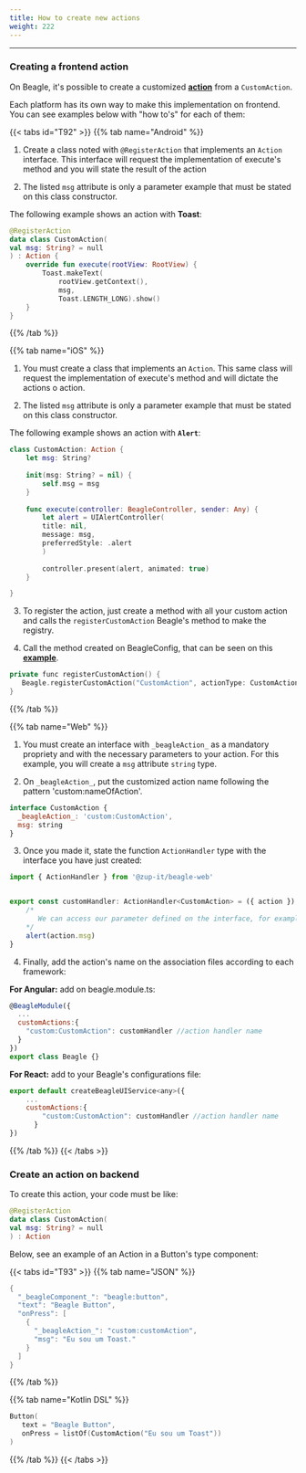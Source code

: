 ```yaml
---
title: How to create new actions
weight: 222
---
```


---

### Creating a frontend action 

On Beagle, it's possible to create a customized [**action**](/docs/api/actions/) from a `CustomAction`. 

Each platform has its own way to make this implementation on frontend. You can see examples below with "how to's" for each of them:

{{< tabs id="T92" >}}
{{% tab name="Android" %}}
1. Create a class noted with `@RegisterAction` that implements an `Action` interface. This interface will request the implementation of execute's method and you will state the result of the action 

2. The listed `msg` attribute is only a parameter example that must be stated on this class constructor. 

The following example shows an action with **Toast**: 


```kotlin
@RegisterAction
data class CustomAction(
val msg: String? = null
) : Action {
    override fun execute(rootView: RootView) {
        Toast.makeText(
            rootView.getContext(),
            msg, 
            Toast.LENGTH_LONG).show()
    }
}
```

{{% /tab %}}

{{% tab name="iOS" %}}
1. You must create a class that implements an `Action`. This same class will request the implementation of execute's method and will dictate the actions o action. 

2. The listed `msg` attribute is only a parameter example that must be stated on this class constructor.

The following example shows an action with **`Alert`**:


```swift
class CustomAction: Action {
    let msg: String?
    
    init(msg: String? = nil) {
        self.msg = msg
    }
    
    func execute(controller: BeagleController, sender: Any) {   
        let alert = UIAlertController(
        title: nil, 
        message: msg, 
        preferredStyle: .alert
        )
        
        controller.present(alert, animated: true)
    }

}
```


3. To register the action, just create a method with all your custom action and calls the `registerCustomAction` Beagle's method to make the registry.

4. Call the method created on BeagleConfig, that can be seen on this [**example**](/docs/get-started/creating-a-project-from-scratch/case-ios).

```kotlin
private func registerCustomAction() {
   Beagle.registerCustomAction("CustomAction", actionType: CustomAction.self)
}
```
{{% /tab %}}

{{% tab name="Web" %}}
1. You must create an interface with `_beagleAction_` as a mandatory propriety and with the necessary parameters to your action. For this example, you will create a `msg` attribute `string` type.

2. On `_beagleAction_`,  put the customized action name following the pattern 'custom:nameOfAction'.

```javascript
interface CustomAction {
  _beagleAction_: 'custom:CustomAction',
  msg: string
}
```

3. Once you made it, state the function `ActionHandler` type with the interface you have just created:
 

```javascript
import { ActionHandler } from '@zup-it/beagle-web'


export const customHandler: ActionHandler<CustomAction> = ({ action }) => {
    /*
       We can access our parameter defined on the interface, for example, action.msg brings us the msg value.
    */
    alert(action.msg)
}
```

4. Finally, add the action's name on the association files according to each framework: 

**For Angular:** add on beagle.module.ts:

```javascript
@BeagleModule({
  ...
  customActions:{
    "custom:CustomAction": customHandler //action handler name
  }
})
export class Beagle {}
```

**For React:** add to your Beagle's configurations file: 

```javascript
export default createBeagleUIService<any>({
    ...
    customActions:{
        "custom:CustomAction": customHandler //action handler name
      }
})

```
{{% /tab %}}
{{< /tabs >}}

### Create an action on backend

To create this action, your code must be like: 


```kotlin
@RegisterAction
data class CustomAction(
val msg: String? = null
) : Action 
```


Below, see an example of an Action in a Button's type component:

{{< tabs id="T93" >}}
{{% tab name="JSON" %}}
```kotlin
{
  "_beagleComponent_": "beagle:button",
  "text": "Beagle Button",
  "onPress": [
    {
      "_beagleAction_": "custom:customAction",
      "msg": "Eu sou um Toast."
    }
  ]
}
```
{{% /tab %}}

{{% tab name="Kotlin DSL" %}}
```kotlin
Button(
   text = "Beagle Button",
   onPress = listOf(CustomAction("Eu sou um Toast"))
)
```
{{% /tab %}}
{{< /tabs >}}
